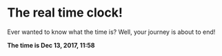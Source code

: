 # The real time clock!

Ever wanted to know what the time is? Well, your journey is about to end!

**The time is Dec 13, 2017, 11:58**